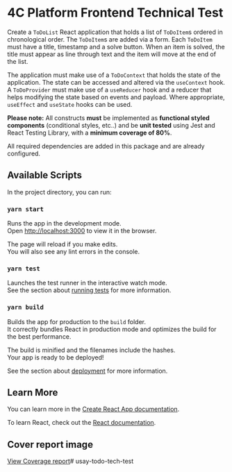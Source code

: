 # 4C Platform Frontend Technical Test

Create a `ToDoList` React application that holds a list of `ToDoItem`s ordered in chronological order. The `ToDoItem`s are added via a form. Each `ToDoItem` must have a title, timestamp and a solve button. When an item is solved, the title must appear as line through text and the item will move at the end of the list.

The application must make use of a `ToDoContext` that holds the state of the application. The state can be accessed and altered via the `useContext` hook. A `ToDoProvider` must make use of a `useReducer` hook and a reducer that helps modifying the state based on events and payload. Where appropriate, `useEffect` and `useState` hooks can be used.

**Please note:** All constructs **must** be implemented as **functional styled components** (conditional styles, etc..) and be **unit tested** using Jest and React Testing Library, with a **minimum coverage of 80%**.

All required dependencies are added in this package and are already configured.

## Available Scripts

In the project directory, you can run:

### `yarn start`

Runs the app in the development mode.\
Open [http://localhost:3000](http://localhost:3000) to view it in the browser.

The page will reload if you make edits.\
You will also see any lint errors in the console.

### `yarn test`

Launches the test runner in the interactive watch mode.\
See the section about [running tests](https://facebook.github.io/create-react-app/docs/running-tests) for more information.

### `yarn build`

Builds the app for production to the `build` folder.\
It correctly bundles React in production mode and optimizes the build for the best performance.

The build is minified and the filenames include the hashes.\
Your app is ready to be deployed!

See the section about [deployment](https://facebook.github.io/create-react-app/docs/deployment) for more information.

## Learn More

You can learn more in the [Create React App documentation](https://facebook.github.io/create-react-app/docs/getting-started).

To learn React, check out the [React documentation](https://reactjs.org/).

## Cover report image
[View Coverage report](https://ibb.co/5BRzzxG)# usay-todo-tech-test
